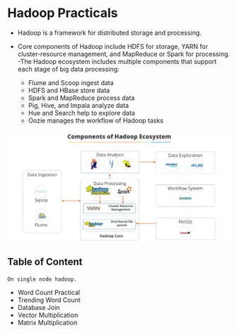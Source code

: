 # Hadoop Practicals

- Hadoop is a framework for distributed storage and processing.
- Core components of Hadoop include HDFS for storage, YARN for cluster-resource
management, and MapReduce or Spark for processing.
-The Hadoop ecosystem includes multiple components that support each stage of
big data processing:

    - Flume and Scoop ingest data
    - HDFS and HBase store data
    - Spark and MapReduce process data
    - Pig, Hive, and Impala analyze data
    - Hue and Search help to explore data
    - Oozie manages the workflow of Hadoop tasks

![alt text](https://github.com/Oprishri/Hadoop/blob/main/Hadoop%20ecosystem.PNG)

## Table of Content
    
    On single node hadoop.
    
   - Word Count Practical
   - Trending Word Count
   - Database Join
   - Vector Multiplication
   - Matrix Multiplication
